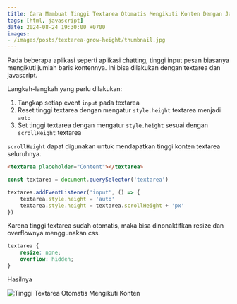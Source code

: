 ```yaml
---
title: Cara Membuat Tinggi Textarea Otomatis Mengikuti Konten Dengan Javascript
tags: [html, javascript]
date: 2024-08-24 19:30:00 +0700
images:
- /images/posts/textarea-grow-height/thumbnail.jpg
---
```


Pada beberapa aplikasi seperti aplikasi chatting, tinggi input pesan biasanya mengikuti jumlah baris kontennya. Ini bisa dilakukan dengan textarea dan javascript.

<!--more-->

Langkah-langkah yang perlu dilakukan:

1. Tangkap setiap event `input` pada textarea
2. Reset tinggi textarea dengan mengatur `style.height` textarea menjadi `auto`
3. Set tinggi textarea dengan mengatur `style.height` sesuai dengan `scrollHeight` textarea

`scrollHeight` dapat digunakan untuk mendapatkan tinggi konten textarea seluruhnya.

```html
<textarea placeholder="Content"></textarea>
```

```js
const textarea = document.querySelector('textarea')

textarea.addEventListener('input', () => {
    textarea.style.height = 'auto'
    textarea.style.height = textarea.scrollHeight + 'px'
})
```

Karena tinggi textarea sudah otomatis, maka bisa dinonaktifkan resize dan overflownya menggunakan css.

```css
textarea {
    resize: none;
    overflow: hidden;
}
```

Hasilnya

![Tinggi Textarea Otomatis Mengikuti Konten](/images/posts/textarea-grow-height/textareagrow.gif)